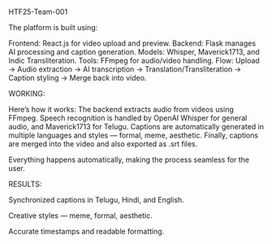 HTF25-Team-001


The platform is built using:

Frontend: React.js for video upload and preview.
Backend: Flask manages AI processing and caption generation.
Models: Whisper, Maverick1713, and Indic Transliteration.
Tools: FFmpeg for audio/video handling.
Flow: Upload → Audio extraction → AI transcription → Translation/Transliteration → Caption styling → Merge back into video.


WORKING: 

Here’s how it works:
The backend extracts audio from videos using FFmpeg.
Speech recognition is handled by OpenAI Whisper for general audio, and Maverick1713 for Telugu.
Captions are automatically generated in multiple languages and styles — formal, meme, aesthetic.
Finally, captions are merged into the video and also exported as .srt files.

Everything happens automatically, making the process seamless for the user.


RESULTS:

Synchronized captions in Telugu, Hindi, and English.

Creative styles — meme, formal, aesthetic.

Accurate timestamps and readable formatting.
